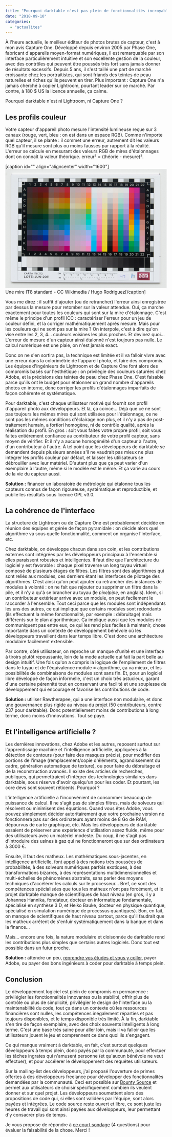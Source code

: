 ```yaml
---
title: "Pourquoi darktable n'est pas plein de fonctionnalités incroyables"
date: "2018-09-10"
categories: 
  - "actualites"
---
```


À l'heure actuelle, le meilleur éditeur de photos brutes de capteur, c'est à mon avis Capture One. Développé depuis environ 2005 par Phase One, fabricant d'appareils moyen-format numériques, il est remarquable par son interface particulièrement intuitive et son excellente gestion de la couleur, avec des contrôles qui peuvent être poussés très fort sans jamais donner de résultats excessifs. Depuis 5 ans, il s'est taillé une part de marché croissante chez les portraitistes, qui sont friands des teintes de peau naturelles et riches qu'ils peuvent en tirer. Plus important : Capture One n'a jamais cherché à copier Lightroom, pourtant leader sur ce marché. Par contre, à 180 $ US la licence annuelle, ça calme.

Pourquoi darktable n'est ni Lightroom, ni Capture One ?

## Les profils couleur

Votre capteur d'appareil photo mesure l'intensité lumineuse reçue sur 3 canaux (rouge, vert, bleu : on est dans un espace RGB). Comme n'importe quel capteur, il se plante : il commet une erreur, autrement dit les valeurs RGB qu'il mesure sont plus ou moins fausses par rapport à la réalité. L'erreur se calcule en mesurant des valeurs RGB de mires d'étalonnages  dont on connaît la valeur théorique. erreur² = (théorie - mesure)².

\[caption id="" align="aligncenter" width="1600"\][![](images/IT8_color_target_by_EGM_Laboratories.jpg)](https://upload.wikimedia.org/wikipedia/commons/c/c0/IT8_color_target_by_EGM_Laboratories.jpg) Une mire IT8 standard - CC Wikimedia / Hugo Rodriguez\[/caption\]

Vous me direz : il suffit d'ajouter (ou de retrancher) l'erreur ainsi enregistrée par dessus la mesure pour retomber sur la valeur attendue. Oui, ça marche exactement pour toutes les couleurs qui sont sur la mire d'étalonnage. C'est même le principe d'un profil ICC : caractériser l'erreur pour un jeu de couleur défini, et la corriger mathématiquement après mesure. Mais pour les couleurs qui ne sont pas sur la mire ? On interpole, c'est à dire qu'on vise entre les 2, 3, 4… couleurs voisines les plus proches. Et devinez quoi… L'erreur de mesure d'un capteur ainsi étalonné n'est toujours pas nulle. Le calcul numérique est une plaie, on n'est jamais exact.

Donc on ne s'en sortira pas, la technique est limitée et il va falloir vivre avec une erreur dans la colorimétrie de l'appareil photo, et faire des compromis. Les équipes d'ingénieurs de Lightroom et de Capture One font alors des compromis basés sur l'esthétique : on privilégie des couleurs saturées chez Adobe, et la précisions des teintes de peau chez Phase One. C'est faisable parce qu'ils ont le budget pour étalonner un grand nombre d'appareils photos en interne, donc corriger les profils d'étalonnages imparfaits de façon cohérente et systématique.

Pour darktable, c'est chaque utilisateur motivé qui fournit son profil d'appareil photo aux développeurs. Et là, ça coince… Déjà que ce ne sont pas toujours les mêmes mires qui sont utilisées pour l'étalonnage, ce ne sont pas les mêmes conditions d'éclairage non plus, et il n'y a pas de post-traitement humain, a fortiori homogène, ni de contrôle qualité, après la réalisation du profil. En gros : soit vous faites votre propre profil, soit vous faites entièrement confiance au contributeur de votre profil capteur, sans moyen de vérifier. Et il n'y a aucune homogénéité d'un capteur à l'autre, d'un contributeur à l'autre. À tel point que les développeurs de darktable se demandent depuis plusieurs années s'il ne vaudrait pas mieux ne plus intégrer les profils couleur par défaut, et laisser les utilisateurs se débrouiller avec leur matériel. D'autant plus que ça peut varier d'un exemplaire à l'autre, même si le modèle est le même. Et ça varie au cours de la vie du capteur aussi.

**Solution :** financer un laboratoire de métrologie qui étalonne tous les capteurs connus de façon rigoureuse, systématique et reproductible, et publie les résultats sous licence GPL v3.0.

## La cohérence de l'interface

La structure de Lightroom ou de Capture One est probablement décidée en réunion des équipes et gérée de façon pyramidale : on décide alors quel algorithme va sous quelle fonctionnalité, comment on organise l'interface, etc.

Chez darktable, on développe chacun dans son coin, et les contributions externes sont intégrées par les développeurs principaux à l'ensemble si elles paraissent robustes et intelligentes. Il faut dire que l'architecture du logiciel y est favorable : chaque pixel traverse un long tuyau virtuel composé de plusieurs étages de filtres. Les filtres sont des algorithmes qui sont reliés aux modules, ces derniers étant les interfaces de pilotage des algorithmes. C'est ainsi qu'on peut ajouter ou retrancher des instances de modules à volonté : on ne fait que rajouter ou supprimer un filtre dans la pile, et il n'y a qu'à se brancher au tuyau (le _pixelpipe_, en anglais). Idem, si un contributeur extérieur arrive avec un module, on peut facilement le raccorder à l'ensemble. Tout ceci parce que les modules sont indépendants les uns des autres, ce qui implique que certains modules sont redondants (ils effectuent la même fonctionnalité, par exemple : débruitage) mais différents sur le plan algorithmique. Ça implique aussi que les modules ne communiquent pas entre eux, ce qui les rend plus faciles à maintenir, chose importante dans un contexte de développement bénévole où les développeurs travaillent dans leur temps libre. C'est donc une architecture modulaire facilement extensible.

Par contre, côté utilisateur, on reproche un manque d'unité et une interface à tiroirs plutôt repoussante, loin de la mode actuelle qui fait la part belle au design intuitif. Une fois qu'on a compris la logique de l'empilement de filtres dans le tuyau et de l'équivalence module = algorithme, ça va mieux, et les possibilités de combinaisons de modules sont sans fin. Et, pour un logiciel libre développé de façon informelle, c'est un choix très astucieux, garant d'une certaine pérennité tout en conservant une facilité et une souplesse de développement qui encourage et favorise les contributions de code.

**Solution :** utiliser Rawtherapee, qui a une interface non modulaire, et donc une gouvernance plus rigide au niveau du projet (50 contributeurs, contre 237 pour darktable). Donc potentiellement moins de contributions à long terme, donc moins d'innovations. Tout se paye.

## Et l'intelligence artificielle ?

Les dernières innovations, chez Adobe et les autres, reposent surtout sur l'apprentissage machine et l'intelligence artificielle, appliquées à la détection de contours (pour faire des masques précis), pour modifier des portions de l'image (remplacement/copie d'éléments, agrandissement du cadre, génération automatique de texture), ou pour faire du débruitage et de la reconstruction avancés. Il existe des articles de recherches, publiques, qui permettraient d'intégrer des technologies similaires dans darktable, sous réserve d'avoir quelqu'un pour les coder. Et pourtant, les core devs sont souvent réticents. Pourquoi ?

L'intelligence artificielle a l'inconvénient de consommer beaucoup de puissance de calcul. Il ne s'agit pas de simples filtres, mais de solveurs qui résolvent ou minimisent des équations. Quand vous êtes Adobe, vous pouvez simplement décider autoritairement que votre prochaine version ne fonctionnera pas sur des ordinateurs ayant moins de 8 Go de RAM, dépourvus de carte graphique, etc. Mais les développeurs de darktable essaient de préserver une expérience d'utilisation assez fluide, même pour des utilisateurs avec un matériel modeste. Du coup, il ne s'agit pas d'introduire des usines à gaz qui ne fonctionneront que sur des ordinateurs à 3000 €.

Ensuite, il faut des matheux. Les mathématiques sous-jacentes, en intelligence artificielle, font appel à des notions très poussées de probabilités, à des solveurs numériques parfois exotiques, à des transformations bizarres, à des représentations multidimensionnelles et multi-échelles de phénomènes abstraits, sans parler des moyens techniques d'accélérer les calculs sur le processeur… Bref, ce sont des compétences spécialisées que tous les matheux n'ont pas forcément, et le projet darktable manque de scientifiques de haut niveau (en gros, il y a Johannes Hannika, fondateur, docteur en informatique fondamentale, spécialisé en synthèse 3 D, et Heiko Bauke, docteur en physique quantique, spécialisé en simulation numérique de processus quantiques). Bon, en fait, on manque de scientifiques de haut niveau partout, parce qu'il faudrait que les matheux arrêtent de s'enfuir systématiquement dans la banque et dans la finance…

Mais… encore une fois, la nature modulaire et cloisonnée de darktable rend les contributions plus simples que certains autres logiciels. Donc tout est possible dans un futur proche.

**Solution :** attendre un peu, [reprendre vos études et vous y coller](https://www.edx.org/course/sparse-representations-in-signal-and-image-processing-fundamentals), payer Adobe, ou payer des bons ingénieurs à coder pour darktable à temps plein.

## Conclusion

Le développement logiciel est plein de compromis en permanence : privilégier les fonctionnalités innovantes ou la stabilité, offrir plus de contrôle ou plus de simplicité, privilégier le design de l'interface ou la maintenabilité du code, tout ça dans un contexte où les ressources financières sont nulles, les compétences inégalement réparties et pas toujours disponibles, et le temps disponible très limité. À la fin, darktable s'en tire de façon exemplaire, avec des choix souvents intelligents à long terme. C'est une base très saine pour aller loin, mais il va falloir que les utilisateurs jouent le jeu et comprennent ce dans quoi ils s'engagent.

Ce qui manque vraiment à darktable, en fait, c'est surtout quelques développeurs à temps plein, donc payés par la communauté, pour effectuer les tâches ingrates qui n'amusent personne (et qu'aucun bénévole ne veut effectuer), et pour accélerer le développement des requêtes utilisateurs.

Sur la mailing-list des développeurs, j'ai proposé l'ouverture de primes offertes à des développeurs freelance pour développer des fonctionnalités demandées par la communauté. Ceci est possible sur [Bounty Source](https://www.bountysource.com/teams/darktable/issues) et permet aux utilisateurs de choisir spécifiquement combien ils veulent donner et sur quel projet. Les développeurs soumettent alors des propositions de code qui, si elles sont validées par l'équipe, sont alors payées et intégrées. Le code source reste ouvert et libre, ce sont juste les heures de travail qui sont ainsi payées aux développeurs, leur permettant d'y consacrer plus de temps.

Je vous propose de répondre à [ce court sondage](https://framaforms.org/politique-de-financement-de-darktable-1536558315) (4 questions) pour évaluer la faisabilité de la chose. Merci !
